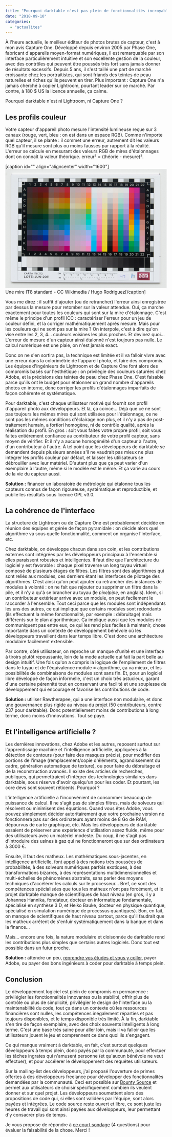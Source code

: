 ```yaml
---
title: "Pourquoi darktable n'est pas plein de fonctionnalités incroyables"
date: "2018-09-10"
categories: 
  - "actualites"
---
```


À l'heure actuelle, le meilleur éditeur de photos brutes de capteur, c'est à mon avis Capture One. Développé depuis environ 2005 par Phase One, fabricant d'appareils moyen-format numériques, il est remarquable par son interface particulièrement intuitive et son excellente gestion de la couleur, avec des contrôles qui peuvent être poussés très fort sans jamais donner de résultats excessifs. Depuis 5 ans, il s'est taillé une part de marché croissante chez les portraitistes, qui sont friands des teintes de peau naturelles et riches qu'ils peuvent en tirer. Plus important : Capture One n'a jamais cherché à copier Lightroom, pourtant leader sur ce marché. Par contre, à 180 $ US la licence annuelle, ça calme.

Pourquoi darktable n'est ni Lightroom, ni Capture One ?

## Les profils couleur

Votre capteur d'appareil photo mesure l'intensité lumineuse reçue sur 3 canaux (rouge, vert, bleu : on est dans un espace RGB). Comme n'importe quel capteur, il se plante : il commet une erreur, autrement dit les valeurs RGB qu'il mesure sont plus ou moins fausses par rapport à la réalité. L'erreur se calcule en mesurant des valeurs RGB de mires d'étalonnages  dont on connaît la valeur théorique. erreur² = (théorie - mesure)².

\[caption id="" align="aligncenter" width="1600"\][![](images/IT8_color_target_by_EGM_Laboratories.jpg)](https://upload.wikimedia.org/wikipedia/commons/c/c0/IT8_color_target_by_EGM_Laboratories.jpg) Une mire IT8 standard - CC Wikimedia / Hugo Rodriguez\[/caption\]

Vous me direz : il suffit d'ajouter (ou de retrancher) l'erreur ainsi enregistrée par dessus la mesure pour retomber sur la valeur attendue. Oui, ça marche exactement pour toutes les couleurs qui sont sur la mire d'étalonnage. C'est même le principe d'un profil ICC : caractériser l'erreur pour un jeu de couleur défini, et la corriger mathématiquement après mesure. Mais pour les couleurs qui ne sont pas sur la mire ? On interpole, c'est à dire qu'on vise entre les 2, 3, 4… couleurs voisines les plus proches. Et devinez quoi… L'erreur de mesure d'un capteur ainsi étalonné n'est toujours pas nulle. Le calcul numérique est une plaie, on n'est jamais exact.

Donc on ne s'en sortira pas, la technique est limitée et il va falloir vivre avec une erreur dans la colorimétrie de l'appareil photo, et faire des compromis. Les équipes d'ingénieurs de Lightroom et de Capture One font alors des compromis basés sur l'esthétique : on privilégie des couleurs saturées chez Adobe, et la précisions des teintes de peau chez Phase One. C'est faisable parce qu'ils ont le budget pour étalonner un grand nombre d'appareils photos en interne, donc corriger les profils d'étalonnages imparfaits de façon cohérente et systématique.

Pour darktable, c'est chaque utilisateur motivé qui fournit son profil d'appareil photo aux développeurs. Et là, ça coince… Déjà que ce ne sont pas toujours les mêmes mires qui sont utilisées pour l'étalonnage, ce ne sont pas les mêmes conditions d'éclairage non plus, et il n'y a pas de post-traitement humain, a fortiori homogène, ni de contrôle qualité, après la réalisation du profil. En gros : soit vous faites votre propre profil, soit vous faites entièrement confiance au contributeur de votre profil capteur, sans moyen de vérifier. Et il n'y a aucune homogénéité d'un capteur à l'autre, d'un contributeur à l'autre. À tel point que les développeurs de darktable se demandent depuis plusieurs années s'il ne vaudrait pas mieux ne plus intégrer les profils couleur par défaut, et laisser les utilisateurs se débrouiller avec leur matériel. D'autant plus que ça peut varier d'un exemplaire à l'autre, même si le modèle est le même. Et ça varie au cours de la vie du capteur aussi.

**Solution :** financer un laboratoire de métrologie qui étalonne tous les capteurs connus de façon rigoureuse, systématique et reproductible, et publie les résultats sous licence GPL v3.0.

## La cohérence de l'interface

La structure de Lightroom ou de Capture One est probablement décidée en réunion des équipes et gérée de façon pyramidale : on décide alors quel algorithme va sous quelle fonctionnalité, comment on organise l'interface, etc.

Chez darktable, on développe chacun dans son coin, et les contributions externes sont intégrées par les développeurs principaux à l'ensemble si elles paraissent robustes et intelligentes. Il faut dire que l'architecture du logiciel y est favorable : chaque pixel traverse un long tuyau virtuel composé de plusieurs étages de filtres. Les filtres sont des algorithmes qui sont reliés aux modules, ces derniers étant les interfaces de pilotage des algorithmes. C'est ainsi qu'on peut ajouter ou retrancher des instances de modules à volonté : on ne fait que rajouter ou supprimer un filtre dans la pile, et il n'y a qu'à se brancher au tuyau (le _pixelpipe_, en anglais). Idem, si un contributeur extérieur arrive avec un module, on peut facilement le raccorder à l'ensemble. Tout ceci parce que les modules sont indépendants les uns des autres, ce qui implique que certains modules sont redondants (ils effectuent la même fonctionnalité, par exemple : débruitage) mais différents sur le plan algorithmique. Ça implique aussi que les modules ne communiquent pas entre eux, ce qui les rend plus faciles à maintenir, chose importante dans un contexte de développement bénévole où les développeurs travaillent dans leur temps libre. C'est donc une architecture modulaire facilement extensible.

Par contre, côté utilisateur, on reproche un manque d'unité et une interface à tiroirs plutôt repoussante, loin de la mode actuelle qui fait la part belle au design intuitif. Une fois qu'on a compris la logique de l'empilement de filtres dans le tuyau et de l'équivalence module = algorithme, ça va mieux, et les possibilités de combinaisons de modules sont sans fin. Et, pour un logiciel libre développé de façon informelle, c'est un choix très astucieux, garant d'une certaine pérennité tout en conservant une facilité et une souplesse de développement qui encourage et favorise les contributions de code.

**Solution :** utiliser Rawtherapee, qui a une interface non modulaire, et donc une gouvernance plus rigide au niveau du projet (50 contributeurs, contre 237 pour darktable). Donc potentiellement moins de contributions à long terme, donc moins d'innovations. Tout se paye.

## Et l'intelligence artificielle ?

Les dernières innovations, chez Adobe et les autres, reposent surtout sur l'apprentissage machine et l'intelligence artificielle, appliquées à la détection de contours (pour faire des masques précis), pour modifier des portions de l'image (remplacement/copie d'éléments, agrandissement du cadre, génération automatique de texture), ou pour faire du débruitage et de la reconstruction avancés. Il existe des articles de recherches, publiques, qui permettraient d'intégrer des technologies similaires dans darktable, sous réserve d'avoir quelqu'un pour les coder. Et pourtant, les core devs sont souvent réticents. Pourquoi ?

L'intelligence artificielle a l'inconvénient de consommer beaucoup de puissance de calcul. Il ne s'agit pas de simples filtres, mais de solveurs qui résolvent ou minimisent des équations. Quand vous êtes Adobe, vous pouvez simplement décider autoritairement que votre prochaine version ne fonctionnera pas sur des ordinateurs ayant moins de 8 Go de RAM, dépourvus de carte graphique, etc. Mais les développeurs de darktable essaient de préserver une expérience d'utilisation assez fluide, même pour des utilisateurs avec un matériel modeste. Du coup, il ne s'agit pas d'introduire des usines à gaz qui ne fonctionneront que sur des ordinateurs à 3000 €.

Ensuite, il faut des matheux. Les mathématiques sous-jacentes, en intelligence artificielle, font appel à des notions très poussées de probabilités, à des solveurs numériques parfois exotiques, à des transformations bizarres, à des représentations multidimensionnelles et multi-échelles de phénomènes abstraits, sans parler des moyens techniques d'accélérer les calculs sur le processeur… Bref, ce sont des compétences spécialisées que tous les matheux n'ont pas forcément, et le projet darktable manque de scientifiques de haut niveau (en gros, il y a Johannes Hannika, fondateur, docteur en informatique fondamentale, spécialisé en synthèse 3 D, et Heiko Bauke, docteur en physique quantique, spécialisé en simulation numérique de processus quantiques). Bon, en fait, on manque de scientifiques de haut niveau partout, parce qu'il faudrait que les matheux arrêtent de s'enfuir systématiquement dans la banque et dans la finance…

Mais… encore une fois, la nature modulaire et cloisonnée de darktable rend les contributions plus simples que certains autres logiciels. Donc tout est possible dans un futur proche.

**Solution :** attendre un peu, [reprendre vos études et vous y coller](https://www.edx.org/course/sparse-representations-in-signal-and-image-processing-fundamentals), payer Adobe, ou payer des bons ingénieurs à coder pour darktable à temps plein.

## Conclusion

Le développement logiciel est plein de compromis en permanence : privilégier les fonctionnalités innovantes ou la stabilité, offrir plus de contrôle ou plus de simplicité, privilégier le design de l'interface ou la maintenabilité du code, tout ça dans un contexte où les ressources financières sont nulles, les compétences inégalement réparties et pas toujours disponibles, et le temps disponible très limité. À la fin, darktable s'en tire de façon exemplaire, avec des choix souvents intelligents à long terme. C'est une base très saine pour aller loin, mais il va falloir que les utilisateurs jouent le jeu et comprennent ce dans quoi ils s'engagent.

Ce qui manque vraiment à darktable, en fait, c'est surtout quelques développeurs à temps plein, donc payés par la communauté, pour effectuer les tâches ingrates qui n'amusent personne (et qu'aucun bénévole ne veut effectuer), et pour accélerer le développement des requêtes utilisateurs.

Sur la mailing-list des développeurs, j'ai proposé l'ouverture de primes offertes à des développeurs freelance pour développer des fonctionnalités demandées par la communauté. Ceci est possible sur [Bounty Source](https://www.bountysource.com/teams/darktable/issues) et permet aux utilisateurs de choisir spécifiquement combien ils veulent donner et sur quel projet. Les développeurs soumettent alors des propositions de code qui, si elles sont validées par l'équipe, sont alors payées et intégrées. Le code source reste ouvert et libre, ce sont juste les heures de travail qui sont ainsi payées aux développeurs, leur permettant d'y consacrer plus de temps.

Je vous propose de répondre à [ce court sondage](https://framaforms.org/politique-de-financement-de-darktable-1536558315) (4 questions) pour évaluer la faisabilité de la chose. Merci !
